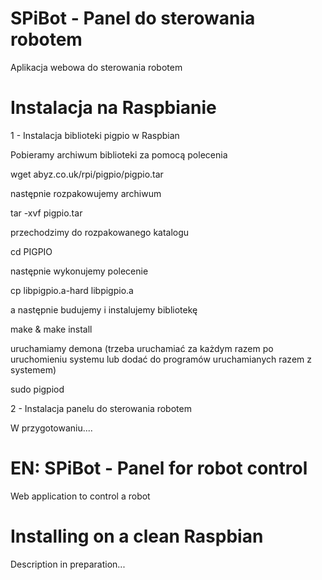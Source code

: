 SPiBot - Panel do sterowania robotem
========
Aplikacja webowa do sterowania robotem

Instalacja na Raspbianie
========

1 - Instalacja biblioteki pigpio w Raspbian

Pobieramy archiwum biblioteki za pomocą polecenia
	
wget abyz.co.uk/rpi/pigpio/pigpio.tar

następnie rozpakowujemy archiwum
	
tar -xvf pigpio.tar

przechodzimy do rozpakowanego katalogu
	
cd PIGPIO

następnie wykonujemy polecenie
	
cp libpigpio.a-hard libpigpio.a

a następnie budujemy i instalujemy bibliotekę
	
make & make install

uruchamiamy demona (trzeba uruchamiać za każdym razem po uruchomieniu systemu lub dodać do programów uruchamianych razem z systemem)

sudo pigpiod

2 -  Instalacja panelu do sterowania robotem

W przygotowaniu....


EN:
SPiBot - Panel for robot control
========
Web application to control a robot

Installing on a clean Raspbian
========
Description in preparation...
